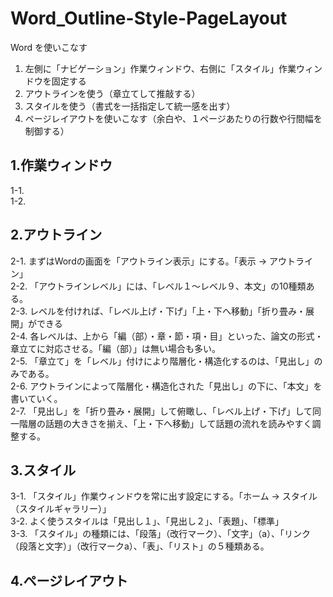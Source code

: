 # Word_Outline-Style-PageLayout
Word を使いこなす
1. 左側に「ナビゲーション」作業ウィンドウ、右側に「スタイル」作業ウィンドウを固定する
2. アウトラインを使う（章立てして推敲する）
3. スタイルを使う（書式を一括指定して統一感を出す）
4. ページレイアウトを使いこなす（余白や、１ページあたりの行数や行間幅を制御する）
  
## 1.作業ウィンドウ
1-1.  
1-2.  
  
## 2.アウトライン
2-1. まずはWordの画面を「アウトライン表示」にする。「表示 -> アウトライン」  
2-2. 「アウトラインレベル」には、「レベル１～レベル９、本文」の10種類ある。  
2-3. レベルを付ければ、「レベル上げ・下げ」「上・下へ移動」「折り畳み・展開」ができる  
2-4. 各レベルは、上から「編（部）・章・節・項・目」といった、論文の形式・章立てに対応させる。「編（部）」は無い場合も多い。  
2-5. 「章立て」を「レベル」付けにより階層化・構造化するのは、「見出し」のみである。  
2-6. アウトラインによって階層化・構造化された「見出し」の下に、「本文」を書いていく。  
2-7. 「見出し」を「折り畳み・展開」して俯瞰し、「レベル上げ・下げ」して同一階層の話題の大きさを揃え、「上・下へ移動」して話題の流れを読みやすく調整する。  
  
## 3.スタイル
3-1. 「スタイル」作業ウィンドウを常に出す設定にする。「ホーム -> スタイル（スタイルギャラリー）」  
3-2. よく使うスタイルは「見出し１」、「見出し２」、「表題」、「標準」  
3-3. 「スタイル」の種類には、「段落」（改行マーク）、「文字」（a）、「リンク（段落と文字）」（改行マークa）、「表」、「リスト」の５種類ある。  
  
## 4.ページレイアウト
